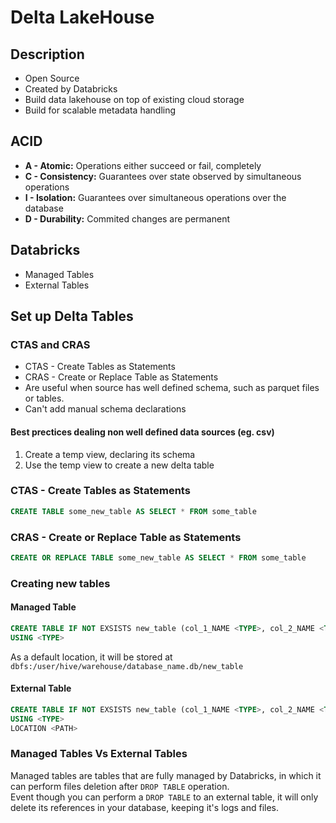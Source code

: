 # Delta LakeHouse
## Description
- Open Source
- Created by Databricks
- Build data lakehouse on top of existing cloud storage
- Build for scalable metadata handling

## ACID
- **A - Atomic:** Operations either succeed or fail, completely
- **C - Consistency:** Guarantees over state observed by simultaneous operations
- **I - Isolation:** Guarantees over simultaneous operations over the database
- **D - Durability:** Commited changes are permanent

## Databricks
- Managed Tables
- External Tables

## Set up Delta Tables
### CTAS and CRAS
 - CTAS - Create Tables as Statements
 - CRAS - Create or Replace Table as Statements
 - Are useful when source has well defined schema, such as parquet files or tables.
 - Can't add manual schema declarations
#### Best prectices dealing non well defined data sources (eg. csv)
1. Create a temp view, declaring its schema
2. Use the temp view to create a new delta table

### CTAS - Create Tables as Statements
```sql
CREATE TABLE some_new_table AS SELECT * FROM some_table
```
### CRAS - Create or Replace Table as Statements
```sql
CREATE OR REPLACE TABLE some_new_table AS SELECT * FROM some_table
```
   
### Creating new tables
#### Managed Table
```sql
CREATE TABLE IF NOT EXSISTS new_table (col_1_NAME <TYPE>, col_2_NAME <TYPE> ...)  
USING <TYPE>
```
As a default location, it will be stored at `dbfs:/user/hive/warehouse/database_name.db/new_table`

#### External Table
```sql
CREATE TABLE IF NOT EXSISTS new_table (col_1_NAME <TYPE>, col_2_NAME <TYPE> ...)  
USING <TYPE>  
LOCATION <PATH>
```

### Managed Tables Vs External Tables
Managed tables are tables that are fully managed by Databricks, in which it can perform files deletion after `DROP TABLE` operation.  
Event though you can perform a `DROP TABLE` to an external table, it will only delete its references in your database, keeping it's logs and files.
